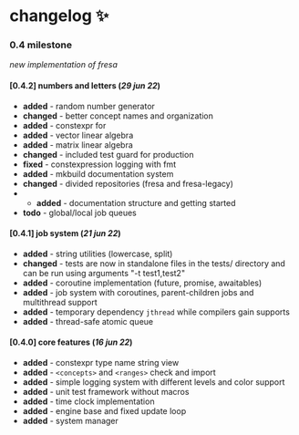 # changelog :sparkles:

### 0.4 milestone

_new implementation of fresa_

#### [0.4.2] numbers and letters (_29 jun 22_)

- **added** - random number generator
- **changed** - better concept names and organization
- **added** - constexpr for
- **added** - vector linear algebra
- **added** - matrix linear algebra
- **changed** - included test guard for production
- **fixed** - constexpression logging with fmt
- **added** - mkbuild documentation system
- **changed** - divided repositories (fresa and fresa-legacy)
- - **added** - documentation structure and getting started
- **todo** - global/local job queues


#### [0.4.1] job system (_21 jun 22_)

- **added** - string utilities (lowercase, split)
- **changed** - tests are now in standalone files in the tests/ directory and can be run using arguments "-t test1,test2"
- **added** - coroutine implementation (future, promise, awaitables)
- **added** - job system with coroutines, parent-children jobs and multithread support
- **added** - temporary dependency `jthread` while compilers gain supports
- **added** - thread-safe atomic queue

#### [0.4.0] core features (_16 jun 22_)

- **added** - constexpr type name string view
- **added** - `<concepts>` and `<ranges>` check and import
- **added** - simple logging system with different levels and color support
- **added** - unit test framework without macros
- **added** - time clock implementation
- **added** - engine base and fixed update loop
- **added** - system manager